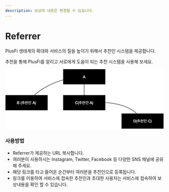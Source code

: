 ```yaml
---
description: 보상의 내용은 변경될 수 있습니다.
---
```


# Referrer

PlusFi 생태계의 확대와 서비스의 질을 높이기 위해서 추천인 시스템을 제공합니다.

추천을 통해 PlusFi를 알리고 서로에게 도움이 되는 추천 시스템을 사용해 보세요.

![](../.gitbook/assets/image.png)

### 사용방법

* Referrer가 제공하는 URL 복사합니다.
* 여러분이 사용하시는 Instagram, Twitter, Facebook 등 다양한 SNS 채널에 공유해 주세요.
* 해당 링크를 타고 들어온 순간부터 여러분을 추천인으로 등록됩니다.
* 링크를 이용하여 서비스에 접속한 추천인과 초대한 사용자는 서비스에 접속하여 보상내용을 확인 할 수 있습니다.
